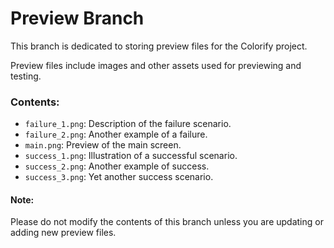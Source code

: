 # Preview Branch

This branch is dedicated to storing preview files for the Colorify project.

Preview files include images and other assets used for previewing and testing.

### Contents:

- `failure_1.png`: Description of the failure scenario.
- `failure_2.png`: Another example of a failure.
- `main.png`: Preview of the main screen.
- `success_1.png`: Illustration of a successful scenario.
- `success_2.png`: Another example of success.
- `success_3.png`: Yet another success scenario.

#### Note:

Please do not modify the contents of this branch unless you are updating or adding new preview files.

